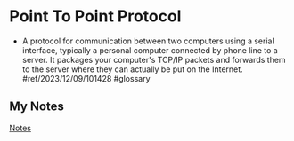 # Point To Point Protocol
- A protocol for communication between two computers using a serial interface, typically a personal computer connected by phone line to a server. It packages your computer's TCP/IP packets and forwards them to the server where they can actually be put on the Internet. #ref/2023/12/09/101428 #glossary 
## My Notes
[Notes](mynotes/point-to-point-protocol-notes.md)
